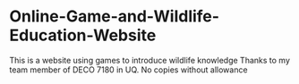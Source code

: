 # Online-Game-and-Wildlife-Education-Website
This is a website using games to introduce wildlife knowledge
Thanks to my team member of DECO 7180 in UQ.
No copies without allowance

